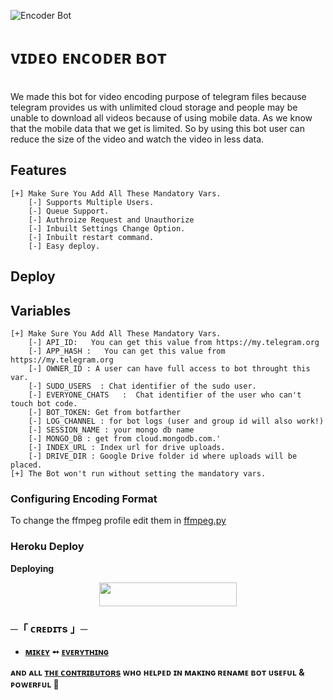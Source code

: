![Encoder Bot](https://graph.org/file/49ab250d34f17b14ae559.jpg)

# ᴠɪᴅᴇᴏ ᴇɴᴄᴏᴅᴇʀ ʙᴏᴛ

</br>We made this bot for video encoding purpose of telegram files because telegram provides us with unlimited cloud storage and people may be unable to download all videos because of using mobile data. As we know that the mobile data that we get is limited. So by using this bot user can reduce the size of the video and watch the video in less data.

## Features 

```
[+] Make Sure You Add All These Mandatory Vars. 
    [-] Supports Multiple Users. 
    [-] Queue Support.
    [-] Authroize Request and Unauthorize
    [-] Inbuilt Settings Change Option.
    [-] Inbuilt restart command.
    [-] Easy deploy.
```

## Deploy

## Variables 
```
[+] Make Sure You Add All These Mandatory Vars. 
    [-] API_ID:   You can get this value from https://my.telegram.org
    [-] APP_HASH :   You can get this value from https://my.telegram.org
    [-] OWNER_ID : A user can have full access to bot throught this var.
    [-] SUDO_USERS  : Chat identifier of the sudo user.
    [-] EVERYONE_CHATS   :  Chat identifier of the user who can't touch bot code.
    [-] BOT_TOKEN: Get from botfarther
    [-] LOG_CHANNEL : for bot logs (user and group id will also work!)
    [-] SESSION_NAME : your mongo db name
    [-] MONGO_DB : get from cloud.mongodb.com.'
    [-] INDEX_URL : Index url for drive uploads.
    [-] DRIVE_DIR : Google Drive folder id where uploads will be placed.
[+] The Bot won't run without setting the mandatory vars.
```

### Configuring Encoding Format
To change the ffmpeg profile edit them in [ffmpeg.py](/VideoEncoder/utils/ffmpeg.py)

### Heroku Deploy

<b>Deploying</b>
<p align="center"><a href="https://heroku.com/deploy?template=https://github.com/erotixe/Video-Encoder-BOT"> <img src="https://img.shields.io/badge/Deploy%20To%20Heroku-black?style=for-the-badge&logo=heroku" width="220" height="38.45"/></a></p>

<h3> ─「 ᴄʀᴇᴅɪᴛs 」─
</h3>

- <b>[ᴍɪᴋᴇʏ](https://github.com/erotixe)  ➻  [ᴇᴠᴇʀʏᴛʜɪɴɢ](https://t.me/veldxd) </b>
 
<b>ᴀɴᴅ ᴀʟʟ [ᴛʜᴇ ᴄᴏɴᴛʀɪʙᴜᴛᴏʀs](https://telegram.me/team_netflix) ᴡʜᴏ ʜᴇʟᴩᴇᴅ ɪɴ ᴍᴀᴋɪɴɢ ʀᴇɴᴀᴍᴇ ʙᴏᴛ ᴜsᴇꜰᴜʟ & ᴩᴏᴡᴇʀꜰᴜʟ 🖤 </b>

